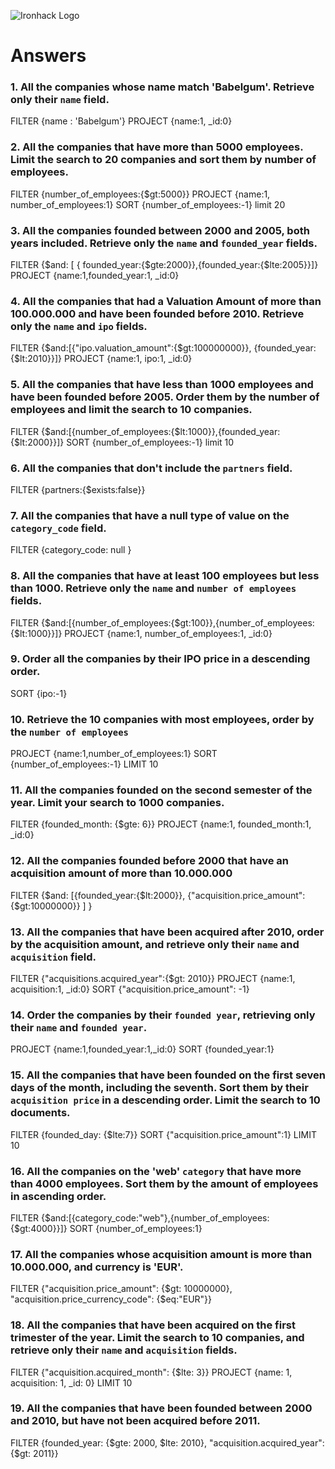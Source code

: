 ![Ironhack Logo](https://i.imgur.com/1QgrNNw.png)

# Answers

### 1. All the companies whose name match 'Babelgum'. Retrieve only their `name` field.

FILTER {name : 'Babelgum'}
PROJECT {name:1, _id:0}

### 2. All the companies that have more than 5000 employees. Limit the search to 20 companies and sort them by **number of employees**.

FILTER {number_of_employees:{$gt:5000}}
PROJECT {name:1, number_of_employees:1}
SORT {number_of_employees:-1}
limit 20

### 3. All the companies founded between 2000 and 2005, both years included. Retrieve only the `name` and `founded_year` fields.

FILTER {$and: [ { founded_year:{$gte:2000}},{founded_year:{$lte:2005}}]}
PROJECT {name:1,founded_year:1, _id:0}

### 4. All the companies that had a Valuation Amount of more than 100.000.000 and have been founded before 2010. Retrieve only the `name` and `ipo` fields.

FILTER {$and:[{"ipo.valuation_amount":{$gt:100000000}}, {founded_year:{$lt:2010}}]}
PROJECT {name:1, ipo:1, _id:0}

### 5. All the companies that have less than 1000 employees and have been founded before 2005. Order them by the number of employees and limit the search to 10 companies.

FILTER {$and:[{number_of_employees:{$lt:1000}},{founded_year:{$lt:2000}}]}
SORT {number_of_employees:-1}
limit 10

### 6. All the companies that don't include the `partners` field.

FILTER {partners:{$exists:false}}

### 7. All the companies that have a null type of value on the `category_code` field.

FILTER {category_code: null }

### 8. All the companies that have at least 100 employees but less than 1000. Retrieve only the `name` and `number of employees` fields.

FILTER {$and:[{number_of_employees:{$gt:100}},{number_of_employees:{$lt:1000}}]}
PROJECT {name:1, number_of_employees:1, _id:0}

### 9. Order all the companies by their IPO price in a descending order.

SORT {ipo:-1}

### 10. Retrieve the 10 companies with most employees, order by the `number of employees`

PROJECT {name:1,number_of_employees:1}
SORT {number_of_employees:-1}
LIMIT 10

### 11. All the companies founded on the second semester of the year. Limit your search to 1000 companies.

FILTER {founded_month: {$gte: 6}}
PROJECT {name:1, founded_month:1, _id:0}

### 12. All the companies founded before 2000 that have an acquisition amount of more than 10.000.000
FILTER {$and: [{founded_year:{$lt:2000}}, {"acquisition.price_amount":{$gt:10000000}} ] }

### 13. All the companies that have been acquired after 2010, order by the acquisition amount, and retrieve only their `name` and `acquisition` field.
FILTER {"acquisitions.acquired_year":{$gt: 2010}}
PROJECT {name:1, acquisition:1, _id:0}
SORT {"acquisition.price_amount": -1}

### 14. Order the companies by their `founded year`, retrieving only their `name` and `founded year`.

PROJECT {name:1,founded_year:1,_id:0}
SORT {founded_year:1}

### 15. All the companies that have been founded on the first seven days of the month, including the seventh. Sort them by their `acquisition price` in a descending order. Limit the search to 10 documents.

FILTER {founded_day: {$lte:7}}
SORT {"acquisition.price_amount":1}
LIMIT 10

### 16. All the companies on the 'web' `category` that have more than 4000 employees. Sort them by the amount of employees in ascending order.

FILTER {$and:[{category_code:"web"},{number_of_employees:{$gt:4000}}]}
SORT {number_of_employees:1}

### 17. All the companies whose acquisition amount is more than 10.000.000, and currency is 'EUR'.

FILTER {"acquisition.price_amount": {$gt: 10000000}, "acquisition.price_currency_code": {$eq:"EUR"}}

### 18. All the companies that have been acquired on the first trimester of the year. Limit the search to 10 companies, and retrieve only their `name` and `acquisition` fields.

FILTER {"acquisition.acquired_month": {$lte: 3}}
PROJECT {name: 1, acquisition: 1, _id: 0}
LIMIT 10

### 19. All the companies that have been founded between 2000 and 2010, but have not been acquired before 2011.

FILTER {founded_year: {$gte: 2000, $lte: 2010}, "acquisition.acquired_year": {$gt: 2011}}
